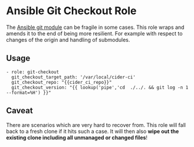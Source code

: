 
Ansible Git Checkout Role
=========================

The [Ansible git module](http://docs.ansible.com/git_module.html) can be
fragile in some cases. This role wraps and amends it to the end of being more
resilient. For example with respect to changes of the origin and handling of
submodules.


## Usage

    - role: git-checkout
      git_checkout_target_path: '/var/local/cider-ci'
      git_checkout_repo: "{{cider_ci_repo}}"
      git_checkout_version: "{{ lookup('pipe','cd  ./../. && git log -n 1 --format=%H') }}"


## Caveat

There are scenarios which are very hard to recover from. This role will fall
back to a fresh clone if it hits such a case. It will then also **wipe out the
existing clone including all unmanaged or changed files**!
